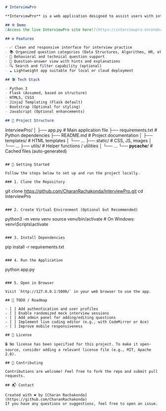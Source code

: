 ```markdown
# InterviewPro

**InterviewPro** is a web application designed to assist users with interview preparation by offering curated questions, answers, and useful utilities to improve technical and behavioral interview performance. Built using Python and web technologies, it aims to simulate a professional interview assistance platform.

## 🌐 Demo
[Access the live InterviewPro site here!](https://interviewpro.onrender.com/)

## ⚙️ Features

- ✅ Clean and responsive interface for interview practice
- 📚 Organized question categories (Data Structures, Algorithms, HR, etc.)
- 🎤 Behavioral and technical question support
- 🧠 Question-answer view with hints and explanations
- 🔍 Search and filter capability (optional)
- ☁️ Lightweight app suitable for local or cloud deployment

## 🛠 Tech Stack

- Python 3
- Flask (Assumed, based on structure)
- HTML5, CSS3
- Jinja2 Templating (Flask default)
- Bootstrap (Optional for styling)
- JavaScript (Optional enhancements)

## 📁 Project Structure

```

InterviewPro/
│
├── app.py                 \# Main application file
├── requirements.txt       \# Python dependencies
├── README.md              \# Project documentation
│
├── templates/             \# HTML templates
│   └── ...
├── static/                \# CSS, JS, images
│   └── ...
├── utils/                 \# Helper functions / utilities
│   └── ...
└── __pycache__/           \# Cached files (auto-generated)

```

## 🚀 Getting Started

Follow the steps below to set up and run the project locally.

### 1. Clone the Repository

```

git clone https://github.com/CharanRachakonda/InterviewPro.git
cd InterviewPro

```

### 2. Create Virtual Environment (Optional but Recommended)

```

python3 -m venv venv
source venv/bin/activate  \# On Windows: venv\Scripts\activate

```

### 3. Install Dependencies

```

pip install -r requirements.txt

```

### 4. Run the Application

```

python app.py

```

### 5. Open in Browser

Visit `http://127.0.0.1:5000/` in your web browser to use the app.

## 📌 TODO / Roadmap

- [ ] Add authentication and user profiles
- [ ] Enable randomized mock interview sessions
- [ ] Add admin panel for adding/editing questions
- [ ] Implement live coding editor (e.g., with CodeMirror or Ace)
- [ ] Improve mobile responsiveness

## 🧾 License

🔒 No license has been specified for this project. To make it open-source, consider adding a relevant license file (e.g., MIT, Apache 2.0).

## 🤝 Contributing

Contributions are welcome! Feel free to fork the repo and submit pull requests.

## 📬 Contact

Created with ❤️ by [Charan Rachakonda](https://github.com/CharanRachakonda)  
If you have any questions or suggestions, feel free to open an issue.
